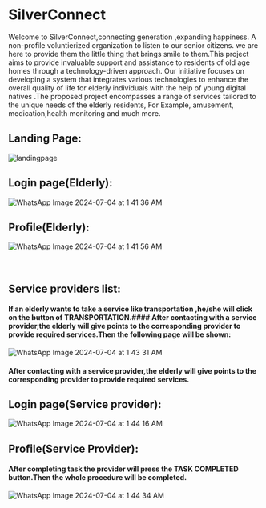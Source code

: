 # SilverConnect
Welcome to SilverConnect,connecting generation ,expanding happiness. A non-profile voluntierized organization to listen to our senior citizens. we are here to provide them the little thing that brings smile to them.This project aims to provide invaluable support and assistance to residents of old age homes through a technology-driven approach. Our initiative focuses on developing a system that integrates various technologies to enhance the overall quality of life for elderly individuals with the help of young digital natives .The proposed project encompasses a range of services tailored to the unique needs of the elderly residents, For Example, amusement, medication,health monitoring and much more.
## Landing Page:


![landingpage](https://github.com/Fariha-alam-mozumder/project1/assets/156440883/0ce29eb2-0089-42eb-a7d3-320eac335eef)

## Login page(Elderly):

![WhatsApp Image 2024-07-04 at 1 41 36 AM](https://github.com/Fariha-alam-mozumder/project1/assets/156440883/71e70ac8-a0f6-4dad-b6bd-2f0e18f65812)

## Profile(Elderly):


![WhatsApp Image 2024-07-04 at 1 41 56 AM](https://github.com/Fariha-alam-mozumder/project1/assets/156440883/48bb467c-95fb-4252-becc-83b5cd6f8f4f)<br><br><br>
## Service providers list:
#### If an elderly wants to take a service like transportation ,he/she will click on the button of TRANSPORTATION.#### After contacting with a service provider,the elderly will give points to the corresponding provider to provide required services.Then the following page will be shown:

![WhatsApp Image 2024-07-04 at 1 43 31 AM](https://github.com/Fariha-alam-mozumder/project1/assets/156440883/00fc9090-4bc7-4d5f-b772-167c9465909b)
#### After contacting with a service provider,the elderly will give points to the corresponding provider to provide required services.

## Login page(Service provider):
![WhatsApp Image 2024-07-04 at 1 44 16 AM](https://github.com/Fariha-alam-mozumder/project1/assets/156440883/e135fc78-45d1-473e-8843-0f777670393d)
## Profile(Service Provider):
#### After completing task the provider will press the TASK COMPLETED button.Then the whole procedure will be completed.

![WhatsApp Image 2024-07-04 at 1 44 34 AM](https://github.com/Fariha-alam-mozumder/project1/assets/156440883/ffc2dd49-15fb-4698-822d-fc3b9cbdd860)

